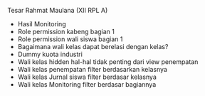 Tesar Rahmat Maulana (XII RPL A)
- Hasil Monitoring
- Role permission kabeng bagian 1
- Role permission wali siswa bagian 1
- Bagaimana wali kelas dapat berelasi dengan kelas?
- Dummy kuota industri
- Wali kelas hidden hal-hal tidak penting dari view penempatan
- Wali kelas penempatan filter berdasarkan kelasnya
- Wali kelas Jurnal siswa filter berdasar kelasnya
- Wali kelas Monitoring filter berdasar bagiannya
